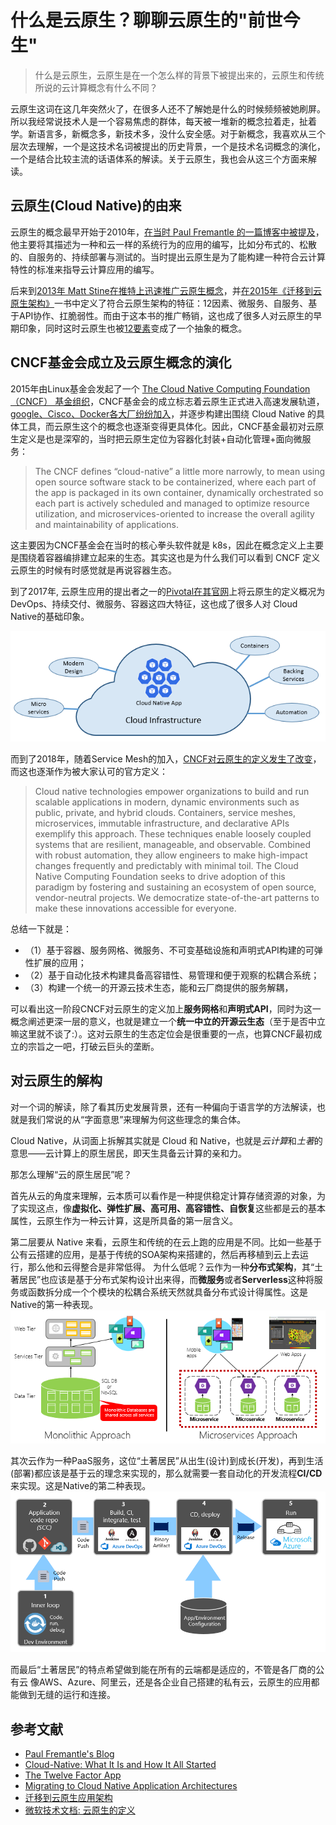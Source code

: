 # 什么是云原生？聊聊云原生的"前世今生"

> 什么是云原生，云原生是在一个怎么样的背景下被提出来的，云原生和传统所说的云计算概念有什么不同？

云原生这词在这几年突然火了，在很多人还不了解她是什么的时候频频被她刷屏。所以我经常说技术人是一个容易焦虑的群体，每天被一堆新的概念拉着走，扯着学。新语言多，新概念多，新技术多，没什么安全感。对于新概念，我喜欢从三个层次去理解，一个是这技术名词被提出的历史背景，一个是技术名词概念的演化，一个是结合比较主流的话语体系的解读。关于云原生，我也会从这三个方面来解读。

## 云原生(Cloud Native)的由来

云原生的概念最早开始于2010年，[在当时 Paul Fremantle 的一篇博客中被提及](http://pzf.fremantle.org/2010/05/cloud-native.html)，他主要将其描述为一种和云一样的系统行为的应用的编写，比如分布式的、松散的、自服务的、持续部署与测试的。当时提出云原生是为了能构建一种符合云计算特性的标准来指导云计算应用的编写。

后来到[2013年 Matt Stine在推特上迅速推广云原生概念](https://dzone.com/articles/cloud-native-devops-your-world-to-new-possibilitie)，并[在2015年《迁移到云原生架构》](https://www.oreilly.com/library/view/migrating-to-cloud-native/9781492047605/)一书中定义了符合云原生架构的特征：12因素、微服务、自服务、基于API协作、扛脆弱性。而由于这本书的推广畅销，这也成了很多人对云原生的早期印象，同时这时云原生也被[12要素](https://12factor.net/)变成了一个抽象的概念。

## CNCF基金会成立及云原生概念的演化

2015年由Linux基金会发起了一个 [The Cloud Native Computing Foundation（CNCF） 基金组织](https://www.cncf.io/)，CNCF基金会的成立标志着云原生正式进入高速发展轨道，[google、Cisco、Docker各大厂纷纷加入](https://www.cncf.io/announcement/2015/12/17/cloud-native-computing-foundation-announces-new-members-begins-accepting-technical-contributions/)，并逐步构建出围绕 Cloud Native 的具体工具，而云原生这个的概念也逐渐变得更具体化。因此，CNCF基金最初对云原生定义是也是深窄的，当时把云原生定位为容器化封装+自动化管理+面向微服务：
> The CNCF defines “cloud-native” a little more narrowly, to mean using open source software stack to be containerized, where each part of the app is packaged in its own container, dynamically orchestrated so each part is actively scheduled and managed to optimize resource utilization, and microservices-oriented to increase the overall agility and maintainability of applications.

这主要因为CNCF基金会在当时的核心拳头软件就是 k8s，因此在概念定义上主要是围绕着容器编排建立起来的生态。其实这也是为什么我们可以看到 CNCF 定义云原生的时候有时感觉就是再说容器生态。

到了2017年, 云原生应用的提出者之一的[Pivotal在其官网](https://pivotal.io/cloud-native)上将云原生的定义概况为DevOps、持续交付、微服务、容器这四大特征，这也成了很多人对 Cloud Native的基础印象。

![Cloud-native foundational pillars](./images/cloud-native-foundational-pillars.png)


而到了2018年，随着Service Mesh的加入，[CNCF对云原生的定义发生了改变](https://github.com/cncf/toc/blob/master/DEFINITION.md)，而这也逐渐作为被大家认可的官方定义：
> Cloud native technologies empower organizations to build and run scalable applications in modern, dynamic environments such as public, private, and hybrid clouds. Containers, service meshes, microservices, immutable infrastructure, and declarative APIs exemplify this approach.
> These techniques enable loosely coupled systems that are resilient, manageable, and observable. Combined with robust automation, they allow engineers to make high-impact changes frequently and predictably with minimal toil.
> The Cloud Native Computing Foundation seeks to drive adoption of this paradigm by fostering and sustaining an ecosystem of open source, vendor-neutral projects. We democratize state-of-the-art patterns to make these innovations accessible for everyone.

总结一下就是：
- （1）基于容器、服务网格、微服务、不可变基础设施和声明式API构建的可弹性扩展的应用；
- （2）基于自动化技术构建具备高容错性、易管理和便于观察的松耦合系统；
- （3）构建一个统一的开源云技术生态，能和云厂商提供的服务解耦，

可以看出这一阶段CNCF对云原生的定义加上**服务网格**和**声明式API**，同时为这一概念阐述更深一层的意义，也就是建立一个**统一中立的开源云生态**（至于是否中立嘛这里就不谈了:）。这对云原生的生态定位会是很重要的一点，也算CNCF最初成立的宗旨之一吧，打破云巨头的垄断。

## 对云原生的解构

对一个词的解读，除了看其历史发展背景，还有一种偏向于语言学的方法解读，也就是我们常说的从“字面意思”来理解为何这些理念的集合体。

Cloud Native，从词面上拆解其实就是 Cloud 和 Native，也就是*云计算*和*土著*的意思——云计算上的原生居民，即天生具备云计算的亲和力。

那怎么理解“云的原生居民”呢？

首先从云的角度来理解，云本质可以看作是一种提供稳定计算存储资源的对象，为了实现这点，像**虚拟化、弹性扩展、高可用、高容错性、自恢复**这些都是云的基本属性，云原生作为一种云计算，这是所具备的第一层含义。

第二层要从 Native 来看，云原生和传统的在云上跑的应用是不同。比如一些基于公有云搭建的应用，是基于传统的SOA架构来搭建的，然后再移植到云上去运行，那么他和云得整合是非常低得。
为什么低呢？云作为一种**分布式架构**，其“土著居民”也应该是基于分布式架构设计出来得，而**微服务**或者**Serverless**这种将服务或函数拆分成一个个模块的松耦合系统天然就具备分布式设计得属性。这是Native的第一种表现。
![Monolithic deployment versus microservices](./images/monolithic-vs-microservices.png)

其次云作为一种PaaS服务，这位“土著居民”从出生(设计)到成长(开发)，再到生活(部署)都应该是基于云的理念来实现的，那么就需要一套自动化的开发流程**CI/CD**来实现。这是Native的第二种表现。
![Deployment steps in a CI/CD Pipeline](./images/build-release-run-pipeline.png)

而最后“土著居民”的特点希望做到能在所有的云端都是适应的，不管是各厂商的公有云 像AWS、Azure、阿里云，还是各企业自己搭建的私有云，云原生的应用都能做到无缝的运行和连接。



## 参考文献
- [Paul Fremantle's Blog](http://pzf.fremantle.org/2010/05/cloud-native.html)
- [Cloud-Native: What It Is and How It All Started](https://dzone.com/articles/cloud-native-devops-your-world-to-new-possibilitie)
- [The Twelve Factor App](https://12factor.net/)
- [Migrating to Cloud Native Application Architectures](https://www.oreilly.com/library/view/migrating-to-cloud-native/9781492047605/)
- [迁移到云原生应用架构](https://github.com/rootsongjc/migrating-to-cloud-native-application-architectures)
- [微软技术文档: 云原生的定义](https://docs.microsoft.com/en-us/dotnet/architecture/cloud-native/definition)